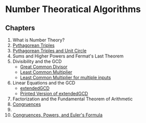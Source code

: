 # Number Theoratical Algorithms

## Chapters

1. What is Number Theory?
2. [Pythagorean Triples](https://github.com/eneskemalergin/Essential_Algorithms_Python/blob/master/Number%20Theory/pythagoreanTriples.py)
3. [Pythagorean Triples and Unit Circle](https://github.com/eneskemalergin/Essential_Algorithms_Python/blob/master/Number%20Theory/PPT_UnitCircle.py)
4. Sums and Higher Powers and Fermat's Last Theorem
5. Divisibility and the GCD
	- [Great Common Divisor](https://github.com/eneskemalergin/Essential_Algorithms_Python/blob/master/Number%20Theory/gcd.py)
	- [Least Common Multiplier](https://github.com/eneskemalergin/Essential_Algorithms_Python/blob/master/Number%20Theory/lcm.py)
	- [Least Common Multiplier for multiple inputs](https://github.com/eneskemalergin/Essential_Algorithms_Python/blob/master/Number%20Theory/lcmm.py)
6. Linear Equations and the GCD
	- [extendedGCD](https://github.com/eneskemalergin/Essential_Algorithms_Python/blob/master/Number%20Theory/extendedGCD.py)
	- [Printed Version of extendedGCD](https://github.com/eneskemalergin/Essential_Algorithms_Python/blob/master/Number%20Theory/extendedGCD_print.py)
7. Factorization and the Fundamental Theorem of Arithmetic
8. [Congruences](https://github.com/eneskemalergin/Essential_Algorithms_Python/blob/master/Number%20Theory/incongruentFinder.py)
9. []()
10. [Congruences, Powers, and Euler's Formula](https://github.com/eneskemalergin/Essential_Algorithms_Python/blob/master/Number%20Theory/eulerPhiFunction.py)